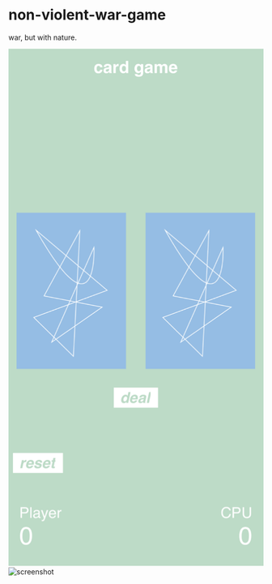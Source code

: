 # non-violent-war-game

war, but with nature.

![screenshot](/war_screenshot1.png?raw=true "screenshot")
![screenshot](/war_screenshot2.png?raw=true "screenshot")
